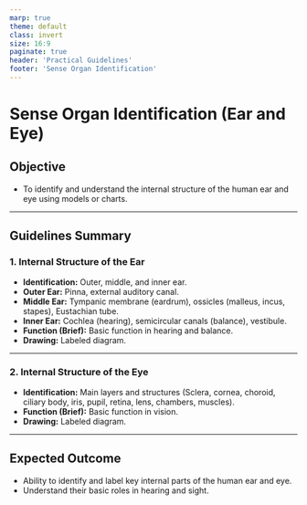 ```yaml
---
marp: true
theme: default
class: invert
size: 16:9
paginate: true
header: 'Practical Guidelines'
footer: 'Sense Organ Identification'
---
```


# Sense Organ Identification (Ear and Eye)

## Objective

*   To identify and understand the internal structure of the human ear and eye using models or charts.

---

## Guidelines Summary

### 1. Internal Structure of the Ear

*   **Identification:** Outer, middle, and inner ear.
*   **Outer Ear:** Pinna, external auditory canal.
*   **Middle Ear:** Tympanic membrane (eardrum), ossicles (malleus, incus, stapes), Eustachian tube.
*   **Inner Ear:** Cochlea (hearing), semicircular canals (balance), vestibule.
*   **Function (Brief):** Basic function in hearing and balance.
*   **Drawing:** Labeled diagram.

---

### 2. Internal Structure of the Eye

*   **Identification:** Main layers and structures (Sclera, cornea, choroid, ciliary body, iris, pupil, retina, lens, chambers, muscles).
*   **Function (Brief):** Basic function in vision.
*   **Drawing:** Labeled diagram.

---

## Expected Outcome

*   Ability to identify and label key internal parts of the human ear and eye.
*   Understand their basic roles in hearing and sight.
